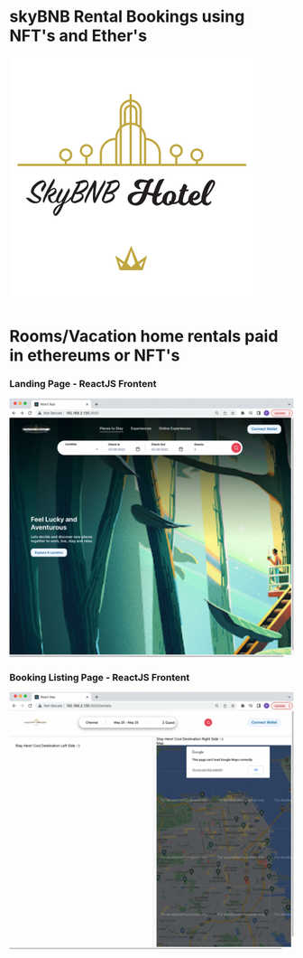 # skyBNB Rental Bookings using NFT's and Ether's

![alt text](src/images/Logo01.png)

# Rooms/Vacation home rentals paid in ethereums or NFT's

### Landing Page - ReactJS Frontent
![alt text](src/images/Screen-01.png)

### Booking Listing Page - ReactJS Frontent
![alt text](src/images/Screen-02.png)
